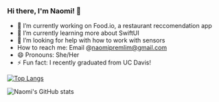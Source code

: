 ### Hi there, I'm Naomi! 👋



- 🔭 I’m currently working on Food.io, a restaurant reccomendation app 
- 🌱 I’m currently learning more about SwiftUI
- 🤔 I’m looking for help with how to work with sensors
- How to reach me: Email @naomipremlim@gmail.com
- 😄 Pronouns: She/Her
- ⚡ Fun fact: I recently graduated from UC Davis!

[![Top Langs](https://github-readme-stats.vercel.app/api/top-langs/?username=npremlim&theme=radical)](https://github.com/npremlim/github-readme-stats)

![Naomi's GitHub stats](https://github-readme-stats-sigma-five.vercel.app/api?username=npremlim&show_icons=true&theme=radical)
